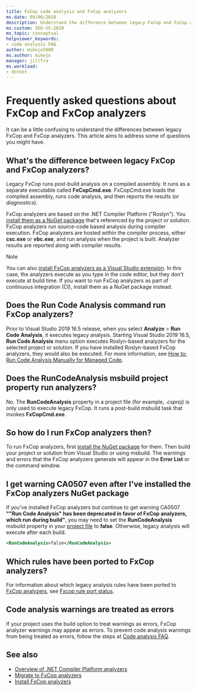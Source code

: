 ```yaml
---
title: FxCop code analysis and FxCop analyzers
ms.date: 09/06/2018
description: Understand the difference between legacy FxCop and FxCop analyzers in Visual Studio. See answers to questions about how to use these analyzers.
ms.custom: SEO-VS-2020
ms.topic: conceptual
helpviewer_keywords:
- code analysis FAQ
author: mikejo5000
ms.author: mikejo
manager: jillfra
ms.workload:
- dotnet
---
```

# Frequently asked questions about FxCop and FxCop analyzers

It can be a little confusing to understand the differences between legacy FxCop and FxCop analyzers. This article aims to address some of questions you might have.

## What's the difference between legacy FxCop and FxCop analyzers?

Legacy FxCop runs post-build analysis on a compiled assembly. It runs as a separate executable called **FxCopCmd.exe**. FxCopCmd.exe loads the compiled assembly, runs code analysis, and then reports the results (or *diagnostics*).

FxCop analyzers are based on the .NET Compiler Platform ("Roslyn"). You [install them as a NuGet package](install-fxcop-analyzers.md#nuget-package) that's referenced by the project or solution. FxCop analyzers run source-code based analysis during compiler execution. FxCop analyzers are hosted within the compiler process, either **csc.exe** or **vbc.exe**, and run analysis when the project is built. Analyzer results are reported along with compiler results.

> [!NOTE]
> You can also [install FxCop analyzers as a Visual Studio extension](install-fxcop-analyzers.md#vsix). In this case, the analyzers execute as you type in the code editor, but they don't execute at build time. If you want to run FxCop analyzers as part of continuous integration (CI), install them as a NuGet package instead.

## Does the Run Code Analysis command run FxCop analyzers?

Prior to Visual Studio 2019 16.5 release, when you select **Analyze** > **Run Code Analysis**, it executes legacy analysis. Starting Visual Studio 2019 16.5, **Run Code Analysis** menu option executes Roslyn-based analyzers for the selected project or solution. If you have installed Roslyn-based FxCop analyzers, they would also be executed. For more information, see [How to: Run Code Analysis Manually for Managed Code](how-to-run-code-analysis-manually-for-managed-code.md).

## Does the RunCodeAnalysis msbuild project property run analyzers?

No. The **RunCodeAnalysis** property in a project file (for example, *.csproj*) is only used to execute legacy FxCop. It runs a post-build msbuild task that invokes **FxCopCmd.exe**.

## So how do I run FxCop analyzers then?

To run FxCop analyzers, first [install the NuGet package](install-fxcop-analyzers.md) for them. Then build your project or solution from Visual Studio or using msbuild. The warnings and errors that the FxCop analyzers generate will appear in the **Error List** or the command window.

## I get warning CA0507 even after I've installed the FxCop analyzers NuGet package

If you've installed FxCop analyzers but continue to get warning CA0507 **""Run Code Analysis" has been deprecated in favor of FxCop analyzers, which run during build"**, you may need to set the **RunCodeAnalysis** msbuild property in your [project file](../ide/solutions-and-projects-in-visual-studio.md#project-file) to **false**. Otherwise, legacy analysis will execute after each build.

```xml
<RunCodeAnalysis>false</RunCodeAnalysis>
```

## Which rules have been ported to FxCop analyzers?

For information about which legacy analysis rules have been ported to [FxCop analyzers](install-fxcop-analyzers.md), see [Fxcop rule port status](fxcop-rule-port-status.md).

## Code analysis warnings are treated as errors

If your project uses the build option to treat warnings as errors, FxCop analyzer warnings may appear as errors. To prevent code analysis warnings from being treated as errors, follow the steps at [Code analysis FAQ](../code-quality/analyzers-faq.md#treat-warnings-as-errors).

## See also

- [Overview of .NET Compiler Platform analyzers](roslyn-analyzers-overview.md)
- [Migrate to FxCop analyzers](migrate-from-legacy-analysis-to-fxcop-analyzers.md)
- [Install FxCop analyzers](install-fxcop-analyzers.md)
